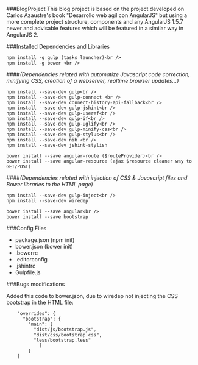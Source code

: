 ###BlogProject
This blog project is based on the project developed on Carlos Azaustre's book "Desarrollo web ágil con AngularJS" but using a more complete project structure, components and any AngularJS 1.5.7 newer and advisable features which will be featured in a similar way in AngularJS 2.

###Installed Dependencies and Libraries

```
npm install -g gulp (tasks launcher)<br />
npm install -g bower <br />
```

####_(Dependencies related with automatize Javascript code correction, minifying CSS, creation of a webserver, realtime browser updates...)_

```
npm install --save-dev gulp<br />
npm install --save-dev gulp-connect <br />
npm install --save-dev connect-history-api-fallback<br />
npm install --save-dev gulp-jshint<br />
npm install --save-dev gulp-useref<br />
npm install --save-dev gulp-if<br />
npm install --save-dev gulp-uglify<br />
npm install --save-dev gulp-minify-css<br />
npm install --save-dev gulp-stylus<br />
npm install --save-dev nib <br />
npm install --save-dev jshint-stylish

bower install --save angular-route ($routeProvider)<br />
bower install --save angular-resource (ajax $resource cleaner way to GET/POST)
```

####_(Dependencies related with injection of CSS & Javascript files and Bower libraries to the HTML page)_

```
npm install --save-dev gulp-inject<br />
npm install --save-dev wiredep

bower install --save angular<br />
bower install --save bootstrap
```

###Config Files

* package.json (npm init)<br />
* bower.json (bower init)<br />
* .bowerrc<br />
* .editorconfig<br />
* .jshintrc<br />
* Gulpfile.js


###Bugs modifications

Added this code to bower.json, due to wiredep not injecting the CSS bootstrap in the HTML file:

```
	"overrides": {  
	  "bootstrap": {  
	    "main": [  
	      "dist/js/bootstrap.js",  
	      "dist/css/bootstrap.css",  
	      "less/bootstrap.less"  
	        ]  
	    }  
	}
```

